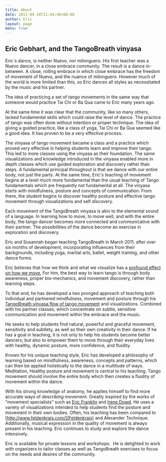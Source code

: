 ```yaml
---
title: About
date: 2011-09-16T21:44:48+00:00
author: Eric
layout: page
menu: true
---
```

## Eric Gebhart, and the TangoBreath vinyasa

Eric´s dance, is neither Nuevo, nor milonguero. His first teacher was a Nuevo dancer, in a close embrace community. The result is a dance in-between. A close, rolling embrace in which close embrace has the freedom of movement of Nuevo, and the nuance of milonguero. However much of the world is more limited than this, so Eric dances all styles as necessitated by the music and his partner.

The idea of practicing a set of tango movements in the same way that someone would practice Tai Chi or Ba Qua came to Eric many years ago. 

At the same time it was clear that the community, like so many others,
lacked fundamental skills which could raise the level of dance. 
The practice of tango was often done without intention or proper technique. The idea of giving a guided practice, like a class of yoga, Tai Chi or Ba Gua seemed like a good idea.
It has proven to be a very effective process. 

The vinyasa of tango movement became a class and a practice which proved very effective in helping students learn and improve their tango. 
This led to more classes using the vinyasa as their foundation. 
The same visualizations and knowledge introduced in the vinyasa enabled
more in depth classes which use guided exploration and discovery rather than steps. 
A fundamental principal throughout is that we dance with our entire body, not just the parts. 
At the same time, Eric's teaching of movement begins at a level much more fundamental than the usual teaching of Tango fundamentals which are frequently not fundamental at all. 
The vinyasa starts with mindfulness, posture and concepts of communication. From there,
the student begins to discover healthy posture and effective tango movement through visualizations and self discovery.
      
Each movement of the TangoBreath vinyasa is akin to the elemental sound of a language. In learning how to move, to move well, and with the entire body, the tango dancer becomes more connected and communicative with their partner. The possibilities of the dance become an exercise in exploration and discovery. 

Eric and Susannah began teaching TangoBreath in March 2011, after over six months of development, incorporating influences from their backgrounds, including yoga, martial arts, ballet, weight training, and other dance forms.</td> 

Eric believes that how we think and what we visualize has a 
[profound effect on how we move.](href="http://www.tangobreath.com/how-we-think-affects-the-way-we-move-2)
For him, the best way to learn tango is through body awareness, 
proper bio-mechanics, and movement discovery, rather than learning steps.

To that end, he has developed a two pronged approach
of teaching both individual and partnered mindfulness, movement and
posture through his 
[TangoBreath vinyasa flow of tango movement](http://www.tangobreath.com/tangobreath) 
and visualizations. Combined with his partner classes, which
concentrate on subtle, sensitive communication and movement within
the embrace and the music.

He seeks to help students find natural, powerful and graceful movement, sensitivity and subtlety, as well as their own creativity in their dance. If he has a goal in teaching, it is not only to help his students become better dancers, but also to empower them to move through their everyday lives with healthy, dynamic posture, more confidence, and fluidity.
        
Known for his unique teaching style, Eric has developed a philosophy
of learning based on mindfulness, awareness, concepts and patterns, 
which can then be applied
holistically to the dance in a multitude of ways. Meditation, Healthy posture and
movement is central to his teaching. Tango movement should involve the
entire body which then creates a fluidity of movement within the dance.


With his strong knowledge of anatomy, he applies himself to find more accurate ways of describing movement. 
Greatly inspired by the works of “movement specialists” such as
[Eric Franklin](http://www.franklin-methode.ch/default-sE.html) and 
[Irene Dowd](http://www.juilliard.edu/degrees-programs/dance/faculty/detail.php?FacultyId=72&School=College&Division=Dance"), 
He uses a variety of visualizations intended to help students find the posture and movement in their own bodies. 
Often, his teaching has been compared to [http://www.feldenkrais.com/](Feldenkrais) and Alexander Technique. 
Additionally, musical expression in the quality of movement is always present in his teaching. Eric continues to study and explore the dance intensively.

Eric is available for private lessons and workshops.  He is delighted to work with organizers to tailor classes as well as TangoBreath exercises to focus on the needs and desires of the community.


